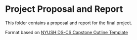 # Project Proposal and Report

This folder contains a proposal and report for the final project.

Format based on [NYUSH DS-CS Capstone Outline Template](https://www.overleaf.com/latex/templates/nyush-ds-cs-capstone-outline-template/bhxhrzmmfwmx)
